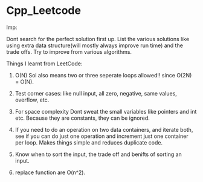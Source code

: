 # Cpp_Leetcode

Imp:

Dont search for the perfect solution first up. List the various solutions like using extra data structure(will mostly always improve run time) and the trade offs. Try to improve from various algorithms. 

Things I learnt from LeetCode:

1) O(N) Sol also means two or three seperate loops allowed!! since O(2N) = O(N).

2) Test corner cases: like null input, all zero, negative, same values, overflow, etc.

3) For space complexity Dont sweat the small variables like pointers and int etc. Because they are constants, they can be ignored.

4) If you need to do an operation on two data containers, and iterate both, see if you can do just one operation and increment just one container per loop. Makes things simple and reduces duplicate code.

5) Know when to sort the input, the trade off and benifts of sorting an input.

6) replace function are O(n^2).


